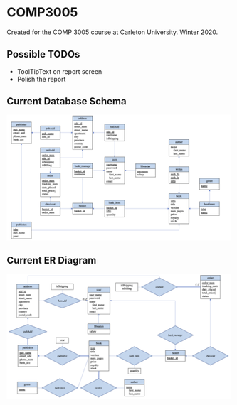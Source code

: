 # COMP3005
Created for the COMP 3005 course at Carleton University. Winter 2020.

## Possible TODOs
- ToolTipText on report screen
- Polish the report

## Current Database Schema
<p style="text-align:right">
<img src="documentation/DB Schema/DB Schema - Project - COMP3005.png" alt="DB Schema">
</p>

## Current ER Diagram
<p style="text-align:right">
<img src="documentation/ER Diagram/ER Diagram - Project - COMP3005.png" alt="ER Diagram">
</p>
